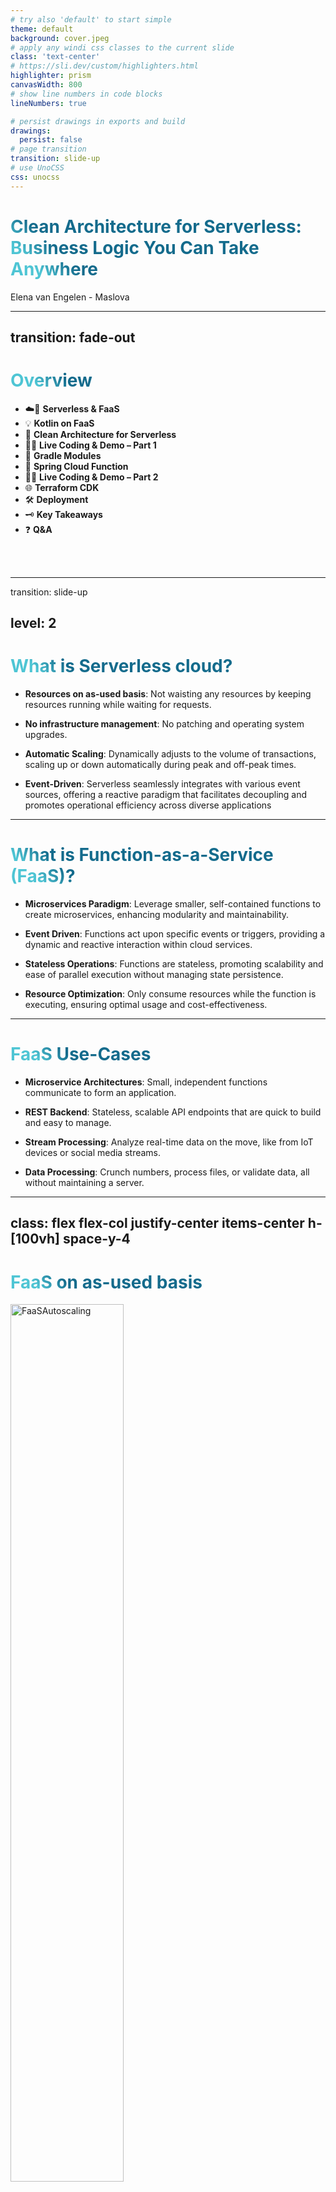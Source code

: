 ```yaml
---
# try also 'default' to start simple
theme: default
background: cover.jpeg
# apply any windi css classes to the current slide
class: 'text-center'
# https://sli.dev/custom/highlighters.html
highlighter: prism
canvasWidth: 800
# show line numbers in code blocks
lineNumbers: true

# persist drawings in exports and build
drawings:
  persist: false
# page transition
transition: slide-up
# use UnoCSS
css: unocss
---
```


# Clean Architecture for Serverless: Business Logic You Can Take Anywhere

<div class="pt-12">
    Elena van Engelen - Maslova
</div>


<!--
The last comment block of each slide will be treated as slide notes. It will be visible and editable in Presenter Mode along with the slide. [Read more in the docs](https://sli.dev/guide/syntax.html#notes)
-->

---
transition: fade-out
---

# Overview

- ☁️🚀 **Serverless & FaaS**
- 💡 **Kotlin on FaaS**
- 🧹 **Clean Architecture for Serverless**
- 🧑‍💻 **Live Coding & Demo – Part 1**
- 🧱 **Gradle Modules**
- 🌱 **Spring Cloud Function**
- 🧑‍💻 **Live Coding & Demo – Part 2**
- 🌐 **Terraform CDK**
- 🛠️ **Deployment**
- 🗝️ **Key Takeaways**
- ❓ **Q&A**

<br>
<br>


<!--

-->

<style>
h1 {
  background-color: #2B90B6;
  background-image: linear-gradient(45deg, #4EC5D4 10%, #146b8c 20%);
  background-size: 100%;
  -webkit-background-clip: text;
  -moz-background-clip: text;
  -webkit-text-fill-color: transparent;
  -moz-text-fill-color: transparent;
}
</style>

<!--
Here is another comment.
-->


---
transition: slide-up

level: 2
---

# What is Serverless cloud?

<v-clicks>

- **Resources on as-used basis**: Not waisting any resources by keeping resources running while waiting for requests.

- **No infrastructure management**: No patching and operating system upgrades.

- **Automatic Scaling**: Dynamically adjusts to the volume of transactions, scaling up or down automatically during peak and off-peak times.

- **Event-Driven**: Serverless seamlessly integrates with various event sources, offering a reactive paradigm that facilitates decoupling and promotes operational efficiency across diverse applications

</v-clicks>

<!--

- It is very resource-efficient as you pay only for the compute time you consume. This means no wastage of resources or energy since it scales down to zero when there's no traffic, ensuring you're not paying for idle compute resources
- Serverless architecture allows developers to build and run applications without having to manage the infrastructure. It abstracts and handles all the server management, allowing developers to focus solely on the code. There’s no need to worry about server maintenance, such as patching and operating system upgrades, thereby enabling a keener focus on developing functionalities.


-->

---

# What is Function-as-a-Service (FaaS)?

<v-clicks>

- **Microservices Paradigm**: Leverage smaller, self-contained functions to create microservices, enhancing modularity and maintainability.

- **Event Driven**: Functions act upon specific events or triggers, providing a dynamic and reactive interaction within cloud services.

- **Stateless Operations**: Functions are stateless, promoting scalability and ease of parallel execution without managing state persistence.

- **Resource Optimization**: Only consume resources while the function is executing, ensuring optimal usage and cost-effectiveness.

</v-clicks>

<!--
Examples of FaaS: AWS Lambda and Azure Function
-->

---

# FaaS Use-Cases

<v-clicks>

- **Microservice Architectures**: Small, independent functions communicate to form an application.

- **REST Backend**: Stateless, scalable API endpoints that are quick to build and easy to manage.

- **Stream Processing**: Analyze real-time data on the move, like from IoT devices or social media streams.

- **Data Processing**: Crunch numbers, process files, or validate data, all without maintaining a server.

</v-clicks>

<!--
FaaS provides an efficient and flexible way to create specific functionalities without the weight of managing the underlying infrastructure. The applications of serverless are diverse. From developing microservices, creating RESTful backends, managing stream processing, handling real-time file uploads, and conducting data processing, serverless provides a flexible and developer-friendly platform to build varied solutions
-->

---
class: flex flex-col justify-center items-center h-[100vh] space-y-4
---

# FaaS on as-used basis

<img src="/FaaSAutoscaling.png" alt="FaaSAutoscaling" style="width: 60%; height: auto;" />

<!--
Example from online shop (bol.com) about season reparation for each and every application
-->

---
class: flex flex-col justify-center items-center h-[100vh] text-center space-y-4 px-8
---

### <span class="text-4xl font-bold">Using FaaS for your cloud applications</span>

### <span class="text-2xl">is like using a food delivery service for your meals.</span>

<span class="text-lg italic text-slate-600">
You get exactly what you want, when you want it —  
without dealing with the mess of cooking (or managing servers) yourself!
</span>

---

# Kotlin on FaaS: A Powerful Duo

<v-clicks>

- **Multi-Platform Compatibility**: Run on any FaaS supporting Java or JS, such as AWS Lambda and Azure Functions.

- **Bypass Java Version Constraints**: Utilize the newest features and advancements by employing the latest Kotlin versions, circumventing limitations imposed by cloud providers' supported Java versions (currently Java 21 on AWS and Java 17 on Azure).

- **Infrastructure as Code with Kotlin**: Use Terraform CDK for multi-cloud setups, while keeping the concise, expressive, and safe syntax of Kotlin.

- **Unified with Kotlin**: Use Gradle with kotlin DSL. Develop applications, manage infrastructure, and automate builds, all utilizing Kotlin's streamlined syntax and robust feature set.

</v-clicks>

<!--

Kotlin not only stands out due to its null safety and expressive syntax but also seamlessly works with serverless architectures. With its compatibility with various FaaS platforms and the ability to employ the latest Java versions, it provides a future-proof approach to crafting serverless applications. This is further bolstered by its capability to run natively and in JS environments, expanding use cases and ensuring your serverless applications can run anywhere and everywhere.
- Kotlin Function implementation
- Kotlin Infrastructure as code
- Kotlin Gradle DSL for builds

-->

---

# Bridging to Clean Architecture

Scaling and flexibility are the hallmarks of FaaS, but how do we ensure our architecture remains cloud-agnostic and maintainable as it grows?

<v-clicks>

- **Separation of Concerns**: Different aspects of software development (use case business rules, domain logic, integration logic) are isolated from each other.

- **Independent Layers**: Changes in one layer (like switching cloud providers) should not affect other layers.

- **Testability**: Because of the clear boundaries and interfaces between layers, testing becomes straightforward.

- **Minimizing Cloud Lock-in**: Easily switch between AWS, Azure, or others, with business logic unaware of the underlying cloud provider.

</v-clicks>

<!--

Clean Architecture allows us to create a system that is:
- Independent of the UI and other application api entry points like Rest and GraphQL
- Independent of the database providers
- Independent of any external providers
- Testable

In the context of FaaS and serverless, it provides a pathway to ensure that our functions are not tightly bound to a specific cloud provider's APIs or services, ensuring that our application logic remains versatile, testable, and scalable, while also being easy to migrate between different platforms.

-->
---
class: flex flex-col justify-start items-center h-[100vh] space-y-6 px-8
---

# Too Complex for FaaS?

<div class="grid grid-cols-3 gap-4 w-full justify-items-center">
  <div class="flex flex-col items-center space-y-2">
    <img src="/Onion.png" alt="Onion Architecture" class="h-[35vh] object-contain" />
    <span class="text-center text-base text-slate-600">Onion Architecture</span>
  </div>

  <div class="flex flex-col items-center space-y-2">
    <img src="/Hexagonal.png" alt="Hexagonal Architecture" class="h-[35vh] object-contain" />
    <span class="text-center text-base text-slate-600">Hexagonal Architecture</span>
  </div>

  <div class="flex flex-col items-center space-y-2">
    <img src="/FullClean.jpeg" alt="Clean Architecture" class="h-[35vh] object-contain" />
    <span class="text-center text-base text-slate-600">Clean Architecture</span>
  </div>
</div>

---
class: flex flex-col justify-center items-center h-[100vh] space-y-4
---

# Clean Architecture for Serverless

<img src="/CleanArch.png" alt="Clean Architecture" style="width: 80%; height: auto;" />


---

# Clean Architecture - with gradle modules

```
├── software/            // Holds all the application code
│   ├── domain/
│   ├── application/
│   └── infra/            // Infrastructure specific code
│       ├── aws/         
│       └── azure/       
│
└── cdk/                  // Terraform CDK Kotlin code
    ├── aws/
    └── azure/
```

<!--
Imagine we are build a pension administration microservice, 
- in domain we might have Participant, ParticipantRelation, PensionFund
- in application we have use case business logic, for example process employment, marriage, divorce, death
- infra has integration to our cloud specific service, e.g. Azure blob storage & Service Bus or AWS S3 and Event Bridge
- cdk has cloud specific infrastructure as code


MockNest: 
- in domain we would have everything with mocking, in our case wiremock has all the logic so we do not have much here
- in application we have use case business logic, so actual forwarding logic to wiremock, and also any extra functionality specific for the use cases rather than domain
- infra has integration to our cloud specific service, e.g. Azure blob storage and Azure function
AWS S3 and AWS lambda
- cdk has cloud specific infrastructure as code
-->

---

# Use Case - MockNest 
_Serverless WireMock_

<v-clicks>

- Mock any external REST or SOAP service

- Ability switch between mock and real service

- Ability to run automated integration tests

- Ability to test manually
</v-clicks>


<!--
- MockNest should give you the ability to mock and REST or SOAP API by wiring requests to responses, this way you can test all sorts of situations including edge cases and error flows
- You can switch between the real external service or the mock end point by just pointing at the appropriate URL
- You can then set up your test scenarios for automated or manual tests, not for manual tests our mock data needs t remain persistent as out mock may scale down to 0 when no one is testing.
-->

---

## Solution Design
<br>

<img src="AzureMockNest.png" alt="Solution Design" class="max-w-[60%] max-h-[60vh] object-contain mx-auto" />

---

# 🧑‍💻 Live Coding – Part 1: From Hello World to Business Logic

<v-clicks>

- Walk through project structure & setup  
- Connect business logic to AWS Lambda & Azure Function  
- Deploy and Demo "MockNest" on both AWS and Azure

</v-clicks>

<!--
Let's update our Hello world Lambda and Azure function to use the busness logic which is a WireMock with some forwarding logic for serverless: 
- update module dependencies
- call business logic from functions

-->

---

# Clean Architecture - With Gradle Modules
How would the module definition look in Gradle Kotlin DSL?

**settings.gradle.kts:**

```kotlin
include(":application")
project(":application").projectDir = file("software/application")
include(":domain")
project(":domain").projectDir = file("software/domain")
// ... other modules
```

**application/build.gradle.kts:**
```kotlin
dependencies {
  implementation(project(":domain"))
}
```

---

# Spring Cloud Function in a Nutshell
Enables you to run your function implementation as a Spring app

<v-clicks>

- **Cloud Agnostic**: Enables applications to run across different FaaS providers like AWS Lambda, Azure Functions, etc.

- **Adaptable to Environments**: Facilitates execution in multiple environments - local or cloud

- **Dependency Injection**: Harmonizes with Spring's  dependency injection, allowing smooth integration with Clean Architecture.

- **Memory and performance optimisation**: Utilize Spring Native with GraalVM to improve start-up performance and memory utilisation.

</v-clicks>

<!--
Spring cloud function essentially lets you run a spring app within your FaaS. 
In that it is cloud agnostic. However just like terraform uit requires specific adapters for each cloud providers.
Whereby entry point of the function has cloud specific configuration. So you speak the same language but you use dfferent words to decribe your function triggers.
Importent for us soecifically for our clean architecture and separation of cloud specific code is the dependency injection. Where we inject implementations, such as integration with a cloud specific database, storage service, or messaging service into the business logic wihout coupling business logc to specific cloud provider.
You can use Spring's extensive ecosystem. 
You can even use GraalVM for performance optimisation, however in my experience this complexity is not needed because of moddern solutions like Lambda SnapStart (free for JVM) or Azure Function Elastic Premium plan (not free)

-->

---

# AWS Function Code Examples
Insure to include spring cloud function adapter in infrastructure layer dependencies.

### build.gradle.kts in AWS infrastructure module:

```kotlin
implementation("org.springframework.cloud:spring-cloud-function-adapter-aws:4.2.2")
```

### AWS Lambda

```kotlin
@Bean
fun router(): Function<APIGatewayProxyRequestEvent, APIGatewayProxyResponseEvent> {
    return Function { event ->
        APIGatewayProxyResponseEvent()
            .withStatusCode(200)
            .withBody("Hello VoxxedDays Amsterdam 2025!")
    }
}
```

---

# Azure Function Code Examples
Insure to include spring cloud function adapter in infrastructure layer dependencies.

### build.gradle.kts in Azure infrastructure module:

```kotlin
implementation("org.springframework.cloud:spring-cloud-function-adapter-azure:4.2.2")
```

### Azure function

```kotlin
@FunctionName("WiremockForwarder")
    fun forwardToWiremock(
        @HttpTrigger(
            methods = [HttpMethod.POST, HttpMethod.GET, HttpMethod.PATCH, HttpMethod.PUT, HttpMethod.DELETE],
            authLevel = AuthorizationLevel.FUNCTION,
            name = "request", route = "wiremock/{*route}"
        ) request: HttpRequestMessage<String>, context: ExecutionContext,
    ): HttpResponseMessage {
        return buildResponse(request)
    }
```


---

# 🧑‍💻 Live Coding – Part 2: Add Persistence

<v-clicks>

- Walk though persistence code for storing mock mappings
- Extend business logic persistence integration
- Deploy and Demo the updated "MockNest" on both AWS and Azure

</v-clicks>

<!--
Let's update our Hello world Lambda and Azure function to use the busness logic which is a WireMock with some forwarding logic for serverless: 
- update module dependencies
- call business logic from functions

-->

---

# Terraform CDK

<v-clicks>

- **Multi language support**: Utilize familiar programming languages like Kotlin, Java or TypeScript for infrastructure code.

- **Multi-Cloud Compatibility**: Define and provision infrastructure seamlessly across multiple cloud providers like AWS, Azure, and Google Cloud.

- **Reusability**: Leverage constructs (modules) to create reusable, shareable, and composable components.

- **Interoperability**: Utilize existing Terraform providers and modules for an extensive library of resources.

- **Predictable Changes**: Employ `cdktf diff` and to understand the changes.

</v-clicks>

<!--
Generates terraform instead of cloud formation. 
- Its like speaking the same language but having to use diffferent words to describe your infrastructure. It's like a natural language - much easier to learn new workds of a language you already know than to learn a new language from scratch.
-->
---


# Terrform CDK - Azure example


```kotlin

val functionApp = LinuxFunctionApp(
  this, "SpringCloudExampleFunctionApp",
  LinuxFunctionAppConfig.builder()
    .name("spring-clean-architecture-fun")
    // fun settings
    .siteConfig(
      LinuxFunctionAppSiteConfig.builder()
        .applicationStack(
          LinuxFunctionAppSiteConfigApplicationStack.builder()
            .javaVersion("17")
            .build()
        ).build()
    )
    .appSettings(
      // app settings
    )
    .build()
)

```

---

# Terraform CDK - AWS example

```kotlin {all|5,14,15}
 LambdaFunction(
  this, "Spring-Clean-Architecture-Fun",
  LambdaFunctionConfig.builder()
    .functionName(functionName)
    .handler("org.springframework.cloud.function.adapter.aws.FunctionInvoker")
    .runtime("java17")
    // other settings
    .role(lambdaRole.arn)
    .dependsOn(listOf(productsTable, lambdaRole))
    .environment(
      LambdaFunctionEnvironment.builder()
        .variables(
          mapOf(
            "SPRING_CLOUD_FUNCTION_DEFINITION" to "router",
            "MAIN_CLASS" to "com.example.clean.architecture.Application",
        ).build()
    ).build()
)
```

---

# Deployment

```yaml {all|4-5|10-12}
- name: Generate Terraform files
  run: |
    cd ${GITHUB_WORKSPACE}/cdk
    cdktf get
    cdktf synth

- name: Deploy with Terraform
  run: |
    cd ${GITHUB_WORKSPACE}/cdk/cdktf.out/stacks/${{ matrix.config.stack-name }}
    terraform init -reconfigure
    terraform plan -out=tfplan
    terraform apply -auto-approve tfplan
```

<!--
Generate Terraform Files

- cdktf get: Fetches the dependencies required for the Terraform CDK code, such as necessary Terraform providers and modules referenced in your CDKTF code.
- cdktf synth: Converts your Kotlin CDKTF code into Terraform JSON files.

Deploy with Terraform

- terraform init -reconfigure

Initializes the Terraform working directory (downloads providers, configures backends).
-reconfigure forces Terraform to ignore any previously saved backend config and re-read it from main.tf.json.
If you're using a remote backend like S3 (AWS), this ensures Terraform reads the real current state from there, instead of looking at a local .tfstate file.
- terraform plan -out=tfplan

Creates an execution plan by comparing the desired state (your Terraform files) with the current state (from the backend).
The plan is saved to a file called tfplan.
This file will then be used for the actual apply step, so you're guaranteed to apply exactly what was planned.

- terraform apply -auto-approve tfplan

Applies the previously generated plan (tfplan) without prompting for approval.
This ensures only the changes you already reviewed or tested in the plan step are applied — no surprises.
-->

---
class: flex flex-col justify-center items-center h-[100vh] text-center space-y-4 px-8
---

### <span class="text-4xl font-bold">Terraform</span>

### <span class="text-2xl">lets you speak the same language — just in a different dialect.</span>

<span class="text-lg italic text-slate-600">
Switching clouds doesn’t mean learning everything from scratch —  
you already speak the language. It’s just a matter of picking up a few new words to match the local dialect.
</span>

---

# Key Takeaways
To conclude...

<v-clicks>

🧹 **Keep Business Logic Clean and Portable**  
Use Clean Architecture and Spring Cloud Function to decouple core logic from cloud-specific code.

📦 **Structure with Gradle Modules**  
Enforce clear boundaries between business, application, and infrastructure layers using modular Gradle projects.

🌍 **Deploy and Run Anywhere**  
Once isolated, your business logic can run on various cloud providers, e.g.AWS and Azure

🛠️ **Kotlin Everywhere**
Speak the same lingo - across application development, infrastructure, and build automation.

</v-clicks>

<!-- 
 - Clean architecture enables you to keep your business logic separate from cloud specific code and therefore portable across clouds
 - Speak the same language - it helps portability to keep the language and tooling the same thus also not cloud dependent
-->

---
class: flex flex-col items-center justify-start h-[100vh] pt-8 space-y-4 px-8
---

# ❓ Q&A

<div class="text-base text-slate-500 text-center mt-2">
Feel free to ask anything — architecture, Kotlin, or serverless!
</div>

<div class="flex flex-row justify-center gap-20 pt-6">

  <!-- Left: Connect with me -->
  <div class="flex flex-col items-center space-y-2 text-sm text-slate-500">
    <img src="/website-qr.png" alt="QR code to personal website" class="w-28 rounded shadow" />
    <div><strong>Connect with me</strong> 🌐</div>
    <a href="https://elenavanengelenmaslova.github.io/" target="_blank" class="text-blue-600 underline">
      elenavanengelenmaslova.github.io
    </a>
  </div>

  <!-- Right: Book -->
  <div class="flex flex-col items-center space-y-2 text-sm text-slate-500">
    <img src="/book-qr.png" alt="QR code to Kotlin Crash Course" class="w-28 rounded shadow" />
    <div><strong>Kotlin Crash Course</strong> 📘</div>
    <a href="https://qrco.de/bfquzM" target="_blank" class="text-blue-600 underline">
      qrco.de/bfquzM
    </a>
    <div>Use code <span class="font-semibold text-slate-700">VOXXEDAMS15</span> for 15% off</div>
    <div class="italic text-xs text-slate-400">Valid until: May 31</div>
  </div>

</div>



<!-- 
 If you thought this is cool but i first need to brush up on my Kotlin before deploying to cloud, then I recommend my book. at the end, lucky chapter 13 guides you through deploying an event driven serverless app
-->


